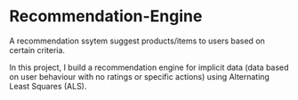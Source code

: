 # Recommendation-Engine
A recommendation ssytem suggest products/items to users based on certain criteria.

In this project, I build a recommendation engine for implicit data (data based on user behaviour with no ratings or specific actions) using Alternating Least Squares (ALS).


